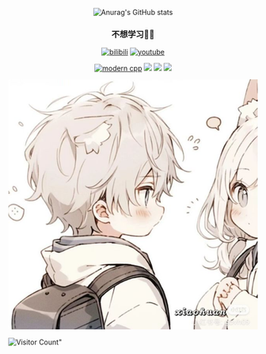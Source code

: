 <div id="title" align=center>

![Anurag's GitHub stats](https://github-readme-stats.vercel.app/api?username=qixiang20160&show_icons=true&theme=radical)

### 不想学习🤣🤣

[![bilibili](https://space.bilibili.com/3546590675471092-yello)]([https://www.zhihu.com/people/o4ze4r](https://space.bilibili.com/3546590675471092))
[![youtube](https://img.shields.io/badge/video-YouTube-red)](https://www.youtube.com/channel/UCey35Do4RGewqr-6EiaCJrg)

[![modern cpp](https://img.shields.io/badge/code-Modern%20C++-blue)](https://learn.microsoft.com/zh-cn/cpp/cpp/welcome-back-to-cpp-modern-cpp) 
![](https://img.shields.io/badge/讨厌-学习-yellow) 
![](https://img.shields.io/badge/性格-开朗-red) 
![](https://img.shields.io/badge/爱好-二次元-red)

</div>

![头像](image/头像.jpg)

![Visitor Count](https://profile-counter.glitch.me/Mq-b/count.svg)"
